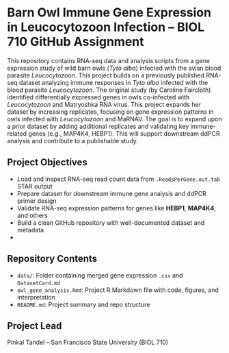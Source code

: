 # Barn Owl Immune Gene Expression in Leucocytozoon Infection – BIOL 710 GitHub Assignment

This repository contains RNA-seq data and analysis scripts from a gene expression study of wild barn owls (*Tyto alba*) infected with the avian blood parasite *Leucocytozoon*. This project builds on a previously published RNA-seq dataset analyzing immune responses in *Tyto alba* infected with the blood parasite *Leucocytozoon*. The original study (by Caroline Faircloth) identified differentially expressed genes in owls co-infected with *Leucocytozoon* and Matryoshka RNA virus. This project expands her dataset by increasing replicates, focusing on gene expression patterns in owls infected with *Leucocytozoon* and MaRNAV. The goal is to expand upon a prior dataset by adding additional replicates and validating key immune-related genes (e.g., MAP4K4, HEBP1). This will support downstream ddPCR analysis and contribute to a publishable study.

## Project Objectives

- Load and inspect RNA-seq read count data from `.ReadsPerGene.out.tab` STAR output
- Prepare dataset for downstream immune gene analysis and ddPCR primer design
- Validate RNA-seq expression patterns for genes like **HEBP1**, **MAP4K4**, and others
- Build a clean GitHub repository with well-documented dataset and metadata
- 
##  Repository Contents

- `data/`: Folder containing merged gene expression `.csv` and `DatasetCard.md`
- `owl_gene_analysis.Rmd`: Project R Markdown file with code, figures, and interpretation
- `README.md`: Project summary and repo structure

##  Project Lead

Pinkal Tandel – San Francisco State University (BIOL 710)



